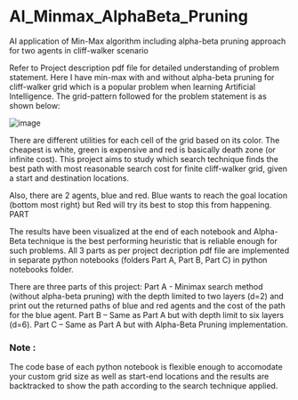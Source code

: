 # AI_Minmax_AlphaBeta_Pruning
AI application of Min-Max algorithm including alpha-beta pruning approach for two agents in cliff-walker scenario

Refer to Project description pdf file for detailed understanding of problem statement. Here I have min-max with and without alpha-beta pruning for cliff-walker grid which is a popular problem when learning Artificial Intelligence. The grid-pattern followed for the problem statement is as shown below:

![image](https://user-images.githubusercontent.com/95063504/223322496-e69bf643-c313-4c49-85be-0481cb1d1bd7.png)

There are different utilities for each cell of the grid based on its color. The cheapest is white, green is expensive and red is basically death zone (or infinite cost). This project aims to study which search technique finds the best path with most reasonable search cost for finite cliff-walker grid, given a start and destination locations. 

Also, there are 2 agents, blue and red. Blue wants to reach the goal location (bottom most right) but Red will try its best to stop this from happening. PART

The results have been visualized at the end of each notebook and Alpha-Beta technique is the best performing heuristic that is reliable enough for such problems.
All 3 parts as per project decription pdf file are implemented in separate python notebooks (folders Part A, Part B, Part C) in python notebooks folder.

There are three parts of this project:
Part A - Minimax search method (without alpha-beta pruning) with the depth limited to two layers (d=2) and print out the returned paths of blue and red agents and the cost of the path for the blue agent.
Part B – Same as Part A but with depth limit to six layers (d=6).
Part C – Same as Part A but with Alpha-Beta Pruning implementation.

### Note :
The code base of each python notebook is flexible enough to accomodate your custom grid size as well as start-end locations and the results are backtracked to show the path according to the search technique applied. 
